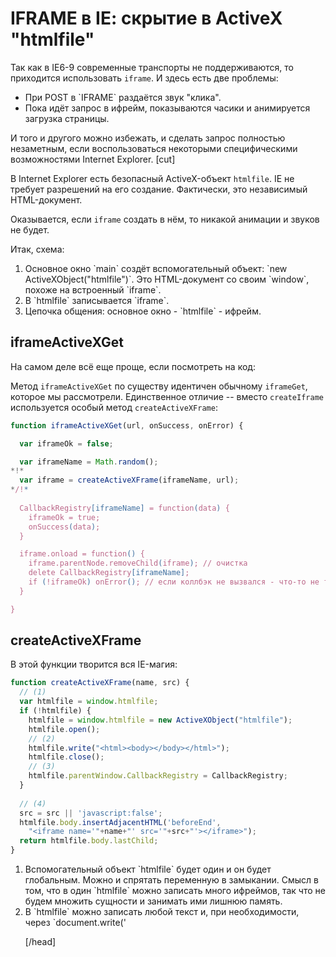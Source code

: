 # IFRAME в IE: cкрытие в ActiveX "htmlfile"

Так как в IE6-9 современные транспорты не поддерживаются, то приходится использовать  `iframe`. И здесь есть две проблемы:

<ul>
<li>При POST в `IFRAME` раздаётся звук "клика".</li>
<li>Пока идёт запрос в ифрейм, показываются часики и анимируется загрузка страницы.</li>
</ul>

И того и другого можно избежать, и сделать запрос полностью незаметным, если воспользоваться некоторыми специфическими возможностями Internet Explorer.
[cut]

В Internet Explorer есть безопасный ActiveX-объект `htmlfile`. IE не требует разрешений на его создание. Фактически, это независимый HTML-документ.

Оказывается, если `iframe` создать в нём, то никакой анимации и звуков не будет.

Итак, схема:
<ol>
<li>Основное окно `main` создёт вспомогательный объект: `new ActiveXObject("htmlfile")`. Это HTML-документ со своим `window`, похоже на встроенный `iframe`.</li>
<li>В `htmlfile` записывается `iframe`.</li>
<li>Цепочка общения: основное окно - `htmlfile` - ифрейм.</li>
</ol>

## iframeActiveXGet

На самом деле всё еще проще, если посмотреть на код:

Метод `iframeActiveXGet` по существу идентичен обычному `iframeGet`, которое мы рассмотрели. Единственное отличие -- вместо `createIframe` используется особый метод `createActiveXFrame`:

```js
function iframeActiveXGet(url, onSuccess, onError) {

  var iframeOk = false;

  var iframeName = Math.random();
*!*
  var iframe = createActiveXFrame(iframeName, url);
*/!*
  
  CallbackRegistry[iframeName] = function(data) {
    iframeOk = true;  
    onSuccess(data);
  }

  iframe.onload = function() { 
    iframe.parentNode.removeChild(iframe); // очистка
    delete CallbackRegistry[iframeName];   
    if (!iframeOk) onError(); // если коллбэк не вызвался - что-то не так
  }

}
```

## createActiveXFrame

В этой функции творится вся IE-магия:

```js
function createActiveXFrame(name, src) {
  // (1)
  var htmlfile = window.htmlfile;
  if (!htmlfile) {
    htmlfile = window.htmlfile = new ActiveXObject("htmlfile");
    htmlfile.open();
    // (2)
    htmlfile.write("<html><body></body></html>");
    htmlfile.close();
    // (3)
    htmlfile.parentWindow.CallbackRegistry = CallbackRegistry;
  }
  
  // (4)
  src = src || 'javascript:false';
  htmlfile.body.insertAdjacentHTML('beforeEnd', 
    "<iframe name='"+name+"' src='"+src+"'></iframe>");
  return htmlfile.body.lastChild; 
}
```

<ol>
<li>Вспомогательный объект `htmlfile` будет один и он будет глобальным. Можно и спрятать переменную в замыкании. Смысл в том, что в один `htmlfile` можно записать много ифреймов, так что не будем множить сущности и занимать ими лишнюю память.</li>
<li>В `htmlfile` можно записать любой текст и, при необходимости, через  `document.write('<script>...<\/script>)`. Здесь мы делаем пустой документ.</li>
<li>Когда загрузится `iframe`, он сделает вызов:

```php
<script>
parent.CallbackRegistry[window.name](<?=$data?>);
</script>
```

Здесь `parent'ом` для `iframe'а` будет `htmlfile`, т.е. `CallbackRegistry` будет искаться среди переменных соответствующего ему окна, а вовсе не верхнего `window`.

Окно для `htmlfile` доступно как `htmlfile.parentWindow`, копируем в него ссылку на реестр коллбэков `CallbackRegistry`. Теперь ифрейм его найдёт.</li>
<li>Далее вставляем ифрейм в документ. В старых `IE` нельзя поменять `name` ифрейму через DOM, поэтому вставляем строкой через `insertAdjacentHTML`.</li>
</ol>

Пример в действии (только IE):

[iframe src="activex" border=1 link zip]

Запрос, который происходит, полностью незаметен. Мы ещё воспользуемся описанным способом для реализации COMET.

## POST через ActiveX

Ранее мы рассмотрели метод GET. Метод POST подразумевает отправку формы в ифрейм.

Для этого форму нужно добавить не во внешнее окно, а в `htmlfile`, через `htmlfile.appendChild`.  

В остальном -- всё также, как и при обычной отправке через ифрейм. 








[head]
<script src="/files/tutorial/ajax/script/scriptRequest.js"></script>
[/head]